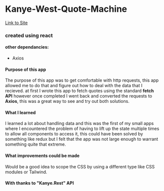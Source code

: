# Kanye-West-Quote-Machine

[Link to Site](https://jake-agallagher.github.io/Kanye-West-Quote-Machine/)

### created using react


#### other dependancies:
* Axios

#### Purpose of this app
The purpose of this app was to get comfortable with http requests, this app allowed me to do that and figure out how to deal with the data that I recieved. at first I wrote this app to fetch quotes using the standard **fetch API** however once completed I went back and converted the requests to **Axios**, this was a great way to see and try out both solutions.

#### What I learned
I learned a lot about handling data and this was the first of my small apps where I encountered the problem of having to lift up the state multiple times to allow all components to access it, this could have been solved by something like redux but I felt that the app was not large enough to warrant something quite that extreme. 

#### What improvements could be made
Would be a good idea to scope the CSS by using a different type like CSS modules or Tailwind.   

#### With thanks to "Kanye.Rest" API 
